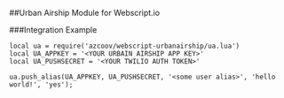 ##Urban Airship Module for Webscript.io

###Integration Example

    local ua = require('azcoov/webscript-urbanairship/ua.lua')
    local UA_APPKEY = '<YOUR URBAIN AIRSHIP APP KEY>'
    local UA_PUSHSECRET = '<YOUR TWILIO AUTH TOKEN>'

    ua.push_alias(UA_APPKEY, UA_PUSHSECRET, '<some user alias>', 'hello world!', 'yes');